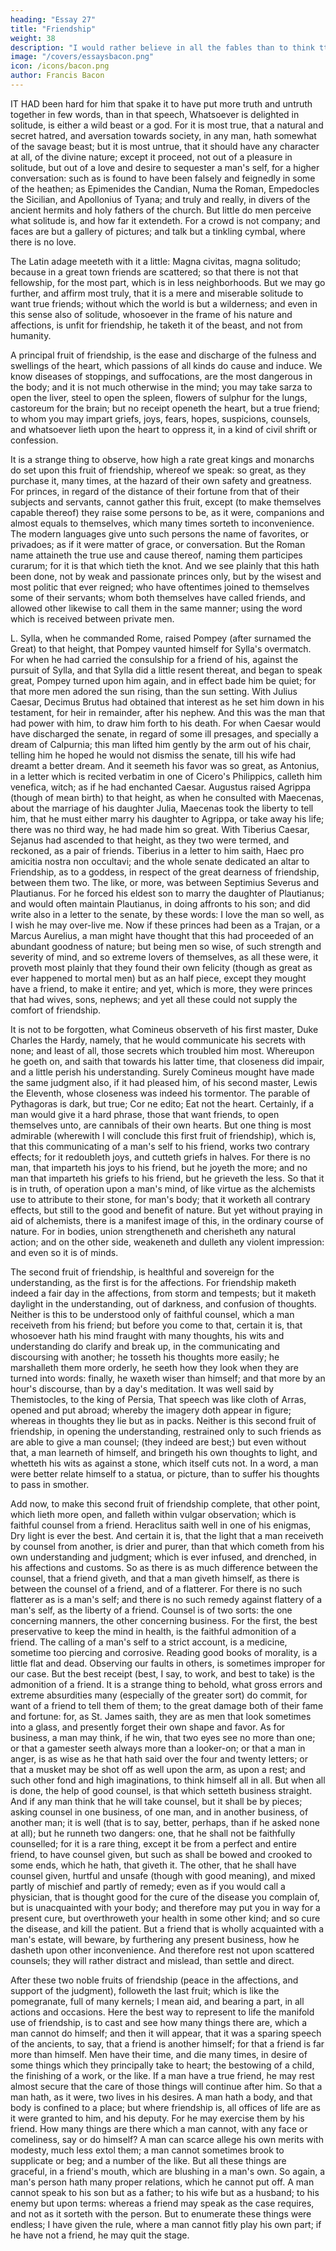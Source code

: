 ```yaml
---
heading: "Essay 27"
title: "Friendship"
weight: 38
description: "I would rather believe in all the fables than to think tthat this universal frame is without a mind"
image: "/covers/essaysbacon.png"
icon: /icons/bacon.png
author: Francis Bacon
---
```




IT HAD been hard for him that spake it to have put more truth and untruth together in few words, than in that speech, Whatsoever is delighted in solitude, is either a wild beast or a god. For it is most true, that a natural and secret hatred, and aversation towards society, in any man, hath somewhat of the savage beast; but it is most untrue, that it should have any character at all, of the divine nature; except it proceed, not out of a pleasure in solitude, but out of a love and desire to sequester a man's self, for a higher conversation: such as is found to have been falsely and feignedly in some of the heathen; as Epimenides the Candian, Numa the Roman, Empedocles the Sicilian, and Apollonius of Tyana; and truly and really, in divers of the ancient hermits and holy fathers of the church. But little do men perceive what solitude is, and how far it extendeth. For a crowd is not company; and faces are but a gallery of pictures; and talk but a tinkling cymbal, where there is no love. 

The Latin adage meeteth with it a little: Magna civitas, magna solitudo; because in a great town friends are scattered; so that there is not that fellowship, for the most part, which is in less neighborhoods. But we may go further, and affirm most truly, that it is a mere and miserable solitude to want true friends; without which the world is but a wilderness; and even in this sense also of solitude, whosoever in the frame of his nature and affections, is unfit for friendship, he taketh it of the beast, and not from humanity.

A principal fruit of friendship, is the ease and discharge of the fulness and swellings of the heart, which passions of all kinds do cause and induce. We know diseases of stoppings, and suffocations, are the most dangerous in the body; and it is not much otherwise in the mind; you may take sarza to open the liver, steel to open the spleen, flowers of sulphur for the lungs, castoreum for the brain; but no receipt openeth the heart, but a true friend; to whom you may impart griefs, joys, fears, hopes, suspicions, counsels, and whatsoever lieth upon the heart to oppress it, in a kind of civil shrift or confession.

It is a strange thing to observe, how high a rate great kings and monarchs do set upon this fruit of friendship, whereof we speak: so great, as they purchase it, many times, at the hazard of their own safety and greatness. For princes, in regard of the distance of their fortune from that of their subjects and servants, cannot gather this fruit, except (to make themselves capable thereof) they raise some persons to be, as it were, companions and almost equals to themselves, which many times sorteth to inconvenience. The modern languages give unto such persons the name of favorites, or privadoes; as if it were matter of grace, or conversation. But the Roman name attaineth the true use and cause thereof, naming them participes curarum; for it is that which tieth the knot. And we see plainly that this hath been done, not by weak and passionate princes only, but by the wisest and most politic that ever reigned; who have oftentimes joined to themselves some of their servants; whom both themselves have called friends, and allowed other likewise to call them in the same manner; using the word which is received between private men.

L. Sylla, when he commanded Rome, raised Pompey (after surnamed the Great) to that height, that Pompey vaunted himself for Sylla's overmatch. For when he had carried the consulship for a friend of his, against the pursuit of Sylla, and that Sylla did a little resent thereat, and began to speak great, Pompey turned upon him again, and in effect bade him be quiet; for that more men adored the sun rising, than the sun setting. With Julius Caesar, Decimus Brutus had obtained that interest as he set him down in his testament, for heir in remainder, after his nephew. And this was the man that had power with him, to draw him forth to his death. For when Caesar would have discharged the senate, in regard of some ill presages, and specially a dream of Calpurnia; this man lifted him gently by the arm out of his chair, telling him he hoped he would not dismiss the senate, till his wife had dreamt a better dream. And it seemeth his favor was so great, as Antonius, in a letter which is recited verbatim in one of Cicero's Philippics, calleth him venefica, witch; as if he had enchanted Caesar. Augustus raised Agrippa (though of mean birth) to that height, as when he consulted with Maecenas, about the marriage of his daughter Julia, Maecenas took the liberty to tell him, that he must either marry his daughter to Agrippa, or take away his life; there was no third way, he had made him so great. With Tiberius Caesar, Sejanus had ascended to that height, as they two were termed, and reckoned, as a pair of friends. Tiberius in a letter to him saith, Haec pro amicitia nostra non occultavi; and the whole senate dedicated an altar to Friendship, as to a goddess, in respect of the great dearness of friendship, between them two. The like, or more, was between Septimius Severus and Plautianus. For he forced his eldest son to marry the daughter of Plautianus; and would often maintain Plautianus, in doing affronts to his son; and did write also in a letter to the senate, by these words: I love the man so well, as I wish he may over-live me. Now if these princes had been as a Trajan, or a Marcus Aurelius, a man might have thought that this had proceeded of an abundant goodness of nature; but being men so wise, of such strength and severity of mind, and so extreme lovers of themselves, as all these were, it proveth most plainly that they found their own felicity (though as great as ever happened to mortal men) but as an half piece, except they mought have a friend, to make it entire; and yet, which is more, they were princes that had wives, sons, nephews; and yet all these could not supply the comfort of friendship.

It is not to be forgotten, what Comineus observeth of his first master, Duke Charles the Hardy, namely, that he would communicate his secrets with none; and least of all, those secrets which troubled him most. Whereupon he goeth on, and saith that towards his latter time, that closeness did impair, and a little perish his understanding. Surely Comineus mought have made the same judgment also, if it had pleased him, of his second master, Lewis the Eleventh, whose closeness was indeed his tormentor. The parable of Pythagoras is dark, but true; Cor ne edito; Eat not the heart. Certainly, if a man would give it a hard phrase, those that want friends, to open themselves unto, are cannibals of their own hearts. But one thing is most admirable (wherewith I will conclude this first fruit of friendship), which is, that this communicating of a man's self to his friend, works two contrary effects; for it redoubleth joys, and cutteth griefs in halves. For there is no man, that imparteth his joys to his friend, but he joyeth the more; and no man that imparteth his griefs to his friend, but he grieveth the less. So that it is in truth, of operation upon a man's mind, of like virtue as the alchemists use to attribute to their stone, for man's body; that it worketh all contrary effects, but still to the good and benefit of nature. But yet without praying in aid of alchemists, there is a manifest image of this, in the ordinary course of nature. For in bodies, union strengtheneth and cherisheth any natural action; and on the other side, weakeneth and dulleth any violent impression: and even so it is of minds.

The second fruit of friendship, is healthful and sovereign for the understanding, as the first is for the affections. For friendship maketh indeed a fair day in the affections, from storm and tempests; but it maketh daylight in the understanding, out of darkness, and confusion of thoughts. Neither is this to be understood only of faithful counsel, which a man receiveth from his friend; but before you come to that, certain it is, that whosoever hath his mind fraught with many thoughts, his wits and understanding do clarify and break up, in the communicating and discoursing with another; he tosseth his thoughts more easily; he marshalleth them more orderly, he seeth how they look when they are turned into words: finally, he waxeth wiser than himself; and that more by an hour's discourse, than by a day's meditation. It was well said by Themistocles, to the king of Persia, That speech was like cloth of Arras, opened and put abroad; whereby the imagery doth appear in figure; whereas in thoughts they lie but as in packs. Neither is this second fruit of friendship, in opening the understanding, restrained only to such friends as are able to give a man counsel; (they indeed are best;) but even without that, a man learneth of himself, and bringeth his own thoughts to light, and whetteth his wits as against a stone, which itself cuts not. In a word, a man were better relate himself to a statua, or picture, than to suffer his thoughts to pass in smother.

Add now, to make this second fruit of friendship complete, that other point, which lieth more open, and falleth within vulgar observation; which is faithful counsel from a friend. Heraclitus saith well in one of his enigmas, Dry light is ever the best. And certain it is, that the light that a man receiveth by counsel from another, is drier and purer, than that which cometh from his own understanding and judgment; which is ever infused, and drenched, in his affections and customs. So as there is as much difference between the counsel, that a friend giveth, and that a man giveth himself, as there is between the counsel of a friend, and of a flatterer. For there is no such flatterer as is a man's self; and there is no such remedy against flattery of a man's self, as the liberty of a friend. Counsel is of two sorts: the one concerning manners, the other concerning business. For the first, the best preservative to keep the mind in health, is the faithful admonition of a friend. The calling of a man's self to a strict account, is a medicine, sometime too piercing and corrosive. Reading good books of morality, is a little flat and dead. Observing our faults in others, is sometimes improper for our case. But the best receipt (best, I say, to work, and best to take) is the admonition of a friend. It is a strange thing to behold, what gross errors and extreme absurdities many (especially of the greater sort) do commit, for want of a friend to tell them of them; to the great damage both of their fame and fortune: for, as St. James saith, they are as men that look sometimes into a glass, and presently forget their own shape and favor. As for business, a man may think, if he win, that two eyes see no more than one; or that a gamester seeth always more than a looker-on; or that a man in anger, is as wise as he that hath said over the four and twenty letters; or that a musket may be shot off as well upon the arm, as upon a rest; and such other fond and high imaginations, to think himself all in all. But when all is done, the help of good counsel, is that which setteth business straight. And if any man think that he will take counsel, but it shall be by pieces; asking counsel in one business, of one man, and in another business, of another man; it is well (that is to say, better, perhaps, than if he asked none at all); but he runneth two dangers: one, that he shall not be faithfully counselled; for it is a rare thing, except it be from a perfect and entire friend, to have counsel given, but such as shall be bowed and crooked to some ends, which he hath, that giveth it. The other, that he shall have counsel given, hurtful and unsafe (though with good meaning), and mixed partly of mischief and partly of remedy; even as if you would call a physician, that is thought good for the cure of the disease you complain of, but is unacquainted with your body; and therefore may put you in way for a present cure, but overthroweth your health in some other kind; and so cure the disease, and kill the patient. But a friend that is wholly acquainted with a man's estate, will beware, by furthering any present business, how he dasheth upon other inconvenience. And therefore rest not upon scattered counsels; they will rather distract and mislead, than settle and direct.

After these two noble fruits of friendship (peace in the affections, and support of the judgment), followeth the last fruit; which is like the pomegranate, full of many kernels; I mean aid, and bearing a part, in all actions and occasions. Here the best way to represent to life the manifold use of friendship, is to cast and see how many things there are, which a man cannot do himself; and then it will appear, that it was a sparing speech of the ancients, to say, that a friend is another himself; for that a friend is far more than himself. Men have their time, and die many times, in desire of some things which they principally take to heart; the bestowing of a child, the finishing of a work, or the like. If a man have a true friend, he may rest almost secure that the care of those things will continue after him. So that a man hath, as it were, two lives in his desires. A man hath a body, and that body is confined to a place; but where friendship is, all offices of life are as it were granted to him, and his deputy. For he may exercise them by his friend. How many things are there which a man cannot, with any face or comeliness, say or do himself? A man can scarce allege his own merits with modesty, much less extol them; a man cannot sometimes brook to supplicate or beg; and a number of the like. But all these things are graceful, in a friend's mouth, which are blushing in a man's own. So again, a man's person hath many proper relations, which he cannot put off. A man cannot speak to his son but as a father; to his wife but as a husband; to his enemy but upon terms: whereas a friend may speak as the case requires, and not as it sorteth with the person. But to enumerate these things were endless; I have given the rule, where a man cannot fitly play his own part; if he have not a friend, he may quit the stage.




